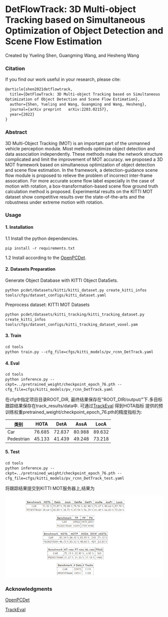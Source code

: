 # DetFlowTrack: 3D Multi-object Tracking based on Simultaneous Optimization of Object Detection and Scene Flow Estimation

Created by Yueling Shen, Guangming Wang, and Hesheng Wang

### Citation
If you find our work useful in your research, please cite:
```
@article{shen2021detflowtrack,
  title={DetFlowTrack: 3D Multi-object Tracking based on Simultaneous Optimization of Object Detection and Scene Flow Estimation},
  author={Shen, Yueling and Wang, Guangming and Wang, Hesheng},
  journal={arXiv preprint  	arXiv:2203.02157},
  year={2022}
}
```
### Abstract
3D Multi-Object Tracking (MOT) is an important part of the unmanned vehicle perception module. Most methods optimize object detection and data association independently. These methods make the network structure complicated and limit the improvement of MOT accuracy. 
we proposed a 3D MOT framework based on simultaneous optimization of object detection and scene flow estimation. In the framework, a detection-guidance scene flow module is proposed to relieve the problem of incorrect inter-frame assocation. For more accurate scene flow label especially in the case of motion with rotation, a box-transformation-based scene flow ground truth calculation method is proposed. 
Experimental results on the KITTI
MOT dataset show competitive results over the state-of-the-arts and the robustness under extreme motion with rotation.

### Usage

#### 1. Installation
1.1 Install the python dependencies.
```
pip install -r requirements.txt
```
1.2 Install according to the [OpenPCDet](https://github.com/open-mmlab/OpenPCDet/blob/master/docs/INSTALL.md).

#### 2. Datasets Preparation
Generate Object Database with KITTI Object DataSets.
```
python pcdet/datasets/kitti/kitti_dataset.py create_kitti_infos tools/cfgs/dataset_configs/kitti_dataset.yaml
```

Preprocess dataset: KITTI MOT Datasets
```
python pcdet/datasets/kitti_tracking/kitti_tracking_dataset.py create_kitti_infos tools/cfgs/dataset_configs/kitti_tracking_dataset_voxel.yam
```
#### 3. Train
```
cd tools
python train.py --cfg_file=cfgs/kitti_models/pv_rcnn_DetTrack.yaml
```

#### 4. Eval
```
cd tools
python inference.py --ckpt=../pretrained_weight/checkpoint_epoch_76.pth --cfg_file=cfgs/kitti_models/pv_rcnn_DetTrack.yaml
```
在cfg中指定项目目录ROOT_DIR, 最终结果保存在"ROOT_DIR/output/"下.多目标跟踪结果保存在track_results/data中.
可通过[TrackEval](https://github.com/JonathonLuiten/TrackEval) 得到HOTA指标
提供的预训练权重pretrained_weight/checkpoint_epoch_76.pth的精度指标为:

| 类别 | HOTA | DetA | AssA | LocA |
| ------ | ------ | ------ | ------| ------|
| Car | 76.685 | 72.837 | 80.988 | 89.632 |
| Pedestrian | 45.133 | 41.439 | 49.248 | 73.218 |

#### 5. Test
```
cd tools
python inference.py --ckpt=../pretrained_weight/checkpoint_epoch_76.pth --cfg_file=cfgs/kitti_models/pv_rcnn_DetTrack_test.yaml
```
将跟踪结果提交到KITTI MOT服务器上,结果为

![image](https://github.com/IRMVLab/DetFlowTrack/blob/main/test_result/result.PNG)


### Acknowledgments
[OpenPCDet](https://github.com/open-mmlab/OpenPCDet/blob/master/docs/INSTALL.md)

[TrackEval](https://github.com/JonathonLuiten/TrackEval)